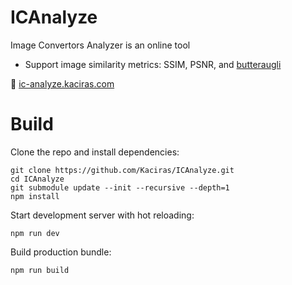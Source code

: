 # ICAnalyze

Image Convertors Analyzer is an online tool 

- Support image similarity metrics: SSIM, PSNR, and [butteraugli](https://github.com/google/butteraugli) 

🔗 [ic-analyze.kaciras.com](https://ic-analyze.kaciras.com/) 

# Build

Clone the repo and install dependencies:

```shell script
git clone https://github.com/Kaciras/ICAnalyze.git
cd ICAnalyze
git submodule update --init --recursive --depth=1
npm install
```

Start development server with hot reloading:

```shell script
npm run dev
```

Build production bundle:

```shell script
npm run build
```
